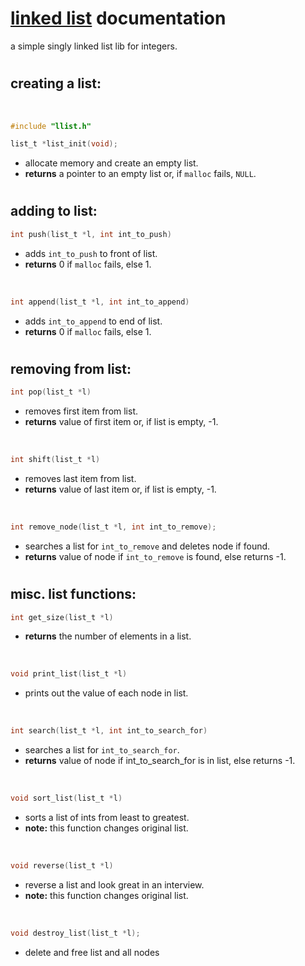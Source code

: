 # [linked list](https://github.com/breakthatbass/c-libs/blob/master/src/llist.c) documentation
a simple singly linked list lib for integers. 

#
## creating a list:
<br>

```C
#include "llist.h"

list_t *list_init(void);
```
- allocate memory and create an empty list.
- **returns** a pointer to an empty list or, if `malloc` fails, `NULL`.
#
## adding to list:

```C
int push(list_t *l, int int_to_push)
```
- adds `int_to_push` to front of list.
- **returns** 0 if `malloc` fails, else 1.

<br>

```C
int append(list_t *l, int int_to_append)
```
- adds `int_to_append` to end of list.
- **returns** 0 if `malloc` fails, else 1.
#
## removing from list:

```C
int pop(list_t *l)
```
- removes first item from list.
- **returns** value of first item or, if list is empty, -1.

<br>

```C
int shift(list_t *l)
```
- removes last item from list.
- **returns** value of last item or, if list is empty, -1.

<br>

```C
int remove_node(list_t *l, int int_to_remove);
```
- searches a list for `int_to_remove` and deletes node if found.
- **returns** value of node if `int_to_remove` is found, else returns -1.

#
## misc. list functions:

```C
int get_size(list_t *l)
```
- **returns** the number of elements in a list.

<br>

```C
void print_list(list_t *l)
```
- prints out the value of each node in list.

<br>
 
```C
int search(list_t *l, int int_to_search_for)
```
- searches a list for `int_to_search_for`.
- **returns** value of node if int_to_search_for is in list, else returns -1.

<br>

```C
void sort_list(list_t *l)
```
- sorts a list of ints from least to greatest.
- **note:** this function changes original list.

<br>

```C
void reverse(list_t *l)
```
- reverse a list and look great in an interview.
- **note:** this function changes original list.

<br>

```C
void destroy_list(list_t *l);
```
- delete and free list and all nodes